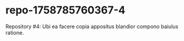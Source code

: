 # repo-1758785760367-4
Repository #4: Ubi ea facere copia appositus blandior compono baiulus ratione.
